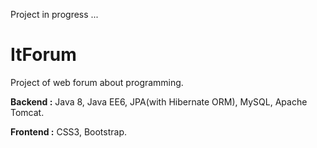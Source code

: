 Project in progress ...
# ItForum
Project of web forum about programming.

__Backend :__ Java 8, Java EE6, JPA(with Hibernate ORM), MySQL, Apache Tomcat.

__Frontend :__ CSS3, Bootstrap.

